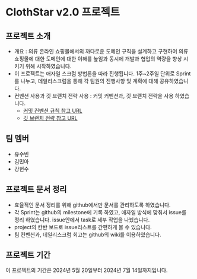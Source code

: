 # ClothStar v2.0 프로젝트

## 프로젝트 소개

- 개요 : 의류 온라인 쇼핑몰에서의 까다로운 도메인 규칙을 설계하고 구현하여 의류 쇼핑몰에 대한 도메인에 대한 이해를 높임과 동시에 개발과 협업의 역량을 향상 시키기 위해 시작하였습니다.
- 이 프로젝트는 애자일 스크럼 방법론을 따라 진행됩니다. 1주~2주일 단위로 Sprint를 나누고, 데일리스크럼을 통해 각 팀원의 진행사항 및 계획에 대해 공유하였습니다.
- 컨벤션 사용과 깃 브랜치 전략 사용 : 커밋 커벤션과, 깃 브랜치 전략을 사용 하였습니다.
    - [커밋 컨벤션 규칙 참고 URL](https://velog.io/@shin6403/Git-git-%EC%BB%A4%EB%B0%8B-%EC%BB%A8%EB%B2%A4%EC%85%98-%EC%84%A4%EC%A0%95%ED%95%98%EA%B8%B0)
    - [깃 브랜치 전략 참고 URL](https://hudi.blog/git-branch-strategy/)

## 팀 멤버

- 유수빈
- 김민아
- 강현수

## 프로젝트 문서 정리
- 효율적인 문서 정리를 위해 github에서만 문서를 관리하도록 하였습니다.
- 각 Sprint는 github의 milestone에 기록 하였고, 애자일 방식에 맞춰서 issue를 정리 하였습니다. issue안에서 task로 세부 작업을 나눴습니다.
- project의 칸반 보드로 issue리스트를 간편하게 볼 수 있습니다.
- 팀 컨벤션과, 데일리스크럼 회고는 github의 wiki를 이용하였습니다.

## 프로젝트 기간

이 프로젝트의 기간은 2024년 5월 20일부터 2024년 7월 14일까지입니다.
